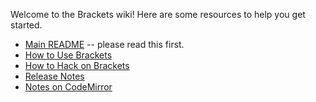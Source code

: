 Welcome to the Brackets wiki! Here are some resources to help you get started.

* [Main README](https://github.com/adobe/brackets/blob/master/README.md) -- please read this first.
* [How to Use Brackets](https://github.com/adobe/brackets/wiki/How-to-Use-Brackets)
* [How to Hack on Brackets](https://github.com/adobe/brackets/wiki/How-to-Hack-on-Brackets)
* [Release Notes](https://github.com/adobe/brackets/wiki/Release-Notes)
* [Notes on CodeMirror](https://github.com/adobe/brackets/wiki/Notes-on-CodeMirror)